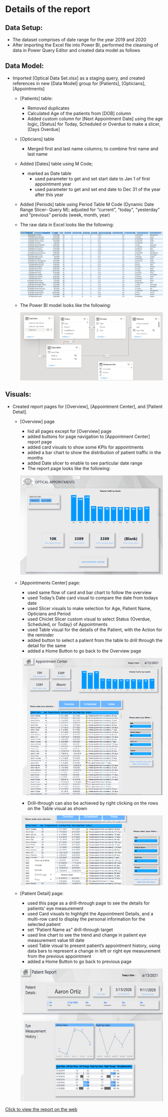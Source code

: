 # Details of the report
## Data Setup:
  *	The dataset comprises of date range for the year 2019 and 2020
  *	After importing the Excel file into Power BI, performed the cleansing of data in Power Query Editor and created data model as follows

## Data Model:
  * Imported [Optical Data Set.xlsx] as a staging query, and created references in new [Data Model] group for [Patients], [Opticians], [Appointments]
      *	[Patients] table:
         * Removed duplicates
         * Calculated Age of the patients from [DOB] column
         * Added custom column for [Next Appointment Date] using the age logic, [Status] for Today, Scheduled or Overdue to make a slicer, [Days Overdue]
      * [Opticians] table
         * Merged first and last name columns; to combine first name and last name
      * Added [Dates] table using M Code;
        * marked as Date table
            * used parameter to get and set start date to Jan 1 of first appointment year
            * used parameter to get and set end date to Dec 31 of the year after this year
      * Added [Periods] table using Period Table M Code (Dynamic Date Range Slicer- Query M); adjusted for “current”, "today", "yesterday" and “previous” periods (week, month,  year)
      * The raw data in Excel looks like the following:
      
           ![](https://github.com/nancy-gl/Optical_patients_report/blob/main/images/Excel%20Raw%20Data.png)
           
      * The Power BI model looks like the following:
      
           ![](https://github.com/nancy-gl/Optical_patients_report/blob/main/images/Data%20Model.png)
      
## Visuals:
* Created report pages for [Overview], [Appointment Center], and [Patient Detail].
   * [Overview] page
       * hid all pages except for [Overview] page 
       * added buttons for page navigation to [Appointment Center] report page
       * added card visuals to show some KPIs for appointments 
       * added a bar chart to show the distribution of patient traffic in the months
       * added Date slicer to enable to see particular date range  
       * The report page looks like the following:
       
        ![](https://github.com/nancy-gl/Optical_patients_report/blob/main/images/Overview%20page.png)
        
  * [Appointments Center] page:
       *	used same flow of card and bar chart to follow the overview
       *	used Today’s Date card visual to compare the date from todays date
       *	used Slicer visuals to make selection for Age, Patient Name, Opticians and Period
       *	used Chiclet Slicer custom visual to select Status {Overdue, Scheduled, or Today} of Appointments
       *	used Table visual for the details of the Patient, with the Action for the reminder
       *	added button to select a patient from the table to drill through the detail for the same
       *	added a Home Button to go back to the Overview page

       ![](https://github.com/nancy-gl/Optical_patients_report/blob/main/images/Appointment%20Center.png)

       * Drill-through can also be achieved by right clicking on the rows on the Table visual as shown

       ![](https://github.com/nancy-gl/Optical_patients_report/blob/main/images/Appointment%20Center%20drill-through.png)

  * [Patient Detail] page:
       *	used this page as a drill-through page to see the details for patients’ eye measurement 
       *	used Card visuals to highlight the Appointment Details, and a multi-row card to display the personal information for the selected patient
       *	set “Patient Name as” drill-through target
       *	used line chart to see the trend and change in patient eye measurement value till date
       *	used Table visual to present patient’s appointment history, using data bars to represent a change in left or right eye measurement from the previous appointment
       *	added a Home Button to go back to previous page

       ![](https://github.com/nancy-gl/Optical_patients_report/blob/main/images/Patient%20page.png)

[Click to view the report on the web](https://app.powerbi.com/reportEmbed?reportId=548672cd-2145-4f7a-9051-7abb8f184cb4&autoAuth=true&ctid=3fb43f9e-f396-473f-bdb4-7b116a3228ce&config=eyJjbHVzdGVyVXJsIjoiaHR0cHM6Ly93YWJpLXdlc3QtdXMtYi1wcmltYXJ5LXJlZGlyZWN0LmFuYWx5c2lzLndpbmRvd3MubmV0LyJ9)
